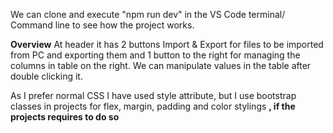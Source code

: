 We can clone and execute "npm run dev" in the VS Code terminal/ Command line to see how the project works.

**Overview**
At header it has 2 buttons Import & Export for files to be imported from PC and exporting them and 1 button to the right for managing the columns in table on the right.
We can manipulate values in the table after double clicking it.

As I prefer normal CSS I have used style attribute, but I use bootstrap classes in projects for flex, margin, padding and color stylings **, if the projects requires to do so**
